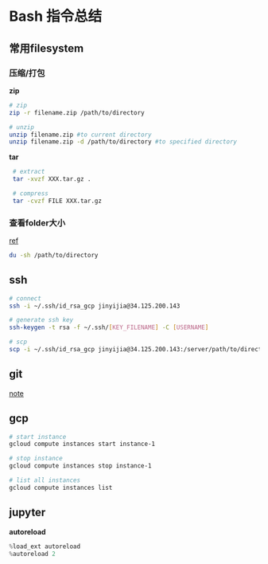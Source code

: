 # Bash 指令总结

## 常用filesystem

### 压缩/打包

**zip**

```bash
# zip
zip -r filename.zip /path/to/directory

# unzip
unzip filename.zip #to current directory
unzip filename.zip -d /path/to/directory #to specified directory
```

**tar**
```bash
 # extract
 tar -xvzf XXX.tar.gz .

 # compress
 tar -cvzf FILE XXX.tar.gz
```

### 查看folder大小

[ref](https://unix.stackexchange.com/questions/67806/how-to-recursively-find-the-amount-stored-in-directory)

```bash
du -sh /path/to/directory
```



## ssh

```bash
# connect
ssh -i ~/.ssh/id_rsa_gcp jinyijia@34.125.200.143

# generate ssh key
ssh-keygen -t rsa -f ~/.ssh/[KEY_FILENAME] -C [USERNAME]

# scp
scp -i ~/.ssh/id_rsa_gcp jinyijia@34.125.200.143:/server/path/to/directory ./local/path/to/directory
```



## git

[note](https://lfool.github.io/LFool-Notes/git/Git%E6%80%BB%E7%BB%93.html)





## gcp

```bash
# start instance
gcloud compute instances start instance-1

# stop instance
gcloud compute instances stop instance-1

# list all instances
gcloud compute instances list
```



## jupyter

**autoreload**

```python
%load_ext autoreload
%autoreload 2
```

